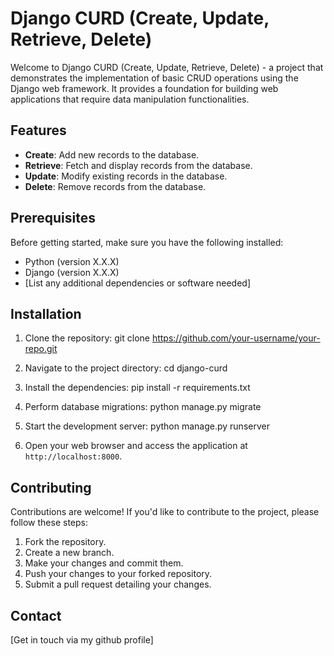 # Django CURD (Create, Update, Retrieve, Delete)

Welcome to Django CURD (Create, Update, Retrieve, Delete) - a project that demonstrates the implementation of basic CRUD operations using the Django web framework. It provides a foundation for building web applications that require data manipulation functionalities.

## Features

- **Create**: Add new records to the database.
- **Retrieve**: Fetch and display records from the database.
- **Update**: Modify existing records in the database.
- **Delete**: Remove records from the database.

## Prerequisites

Before getting started, make sure you have the following installed:

- Python (version X.X.X)
- Django (version X.X.X)
- [List any additional dependencies or software needed]

## Installation

1. Clone the repository:
git clone https://github.com/your-username/your-repo.git

2. Navigate to the project directory:
cd django-curd

3. Install the dependencies:
pip install -r requirements.txt

4. Perform database migrations:
python manage.py migrate

5. Start the development server:
python manage.py runserver


6. Open your web browser and access the application at `http://localhost:8000`.


## Contributing

Contributions are welcome! If you'd like to contribute to the project, please follow these steps:

1. Fork the repository.
2. Create a new branch.
3. Make your changes and commit them.
4. Push your changes to your forked repository.
5. Submit a pull request detailing your changes.


## Contact

[Get in touch via my github profile]
